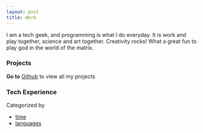 ```yaml
---
layout: post
title: Work
---
```


I am a tech geek, and programming is what I do everyday. It is work and play
together, science and art together. Creativity rocks! What a great fun to play
god in the world of the matrix.

### Projects

__Go to__ [Github][github-peter] to view all my projects

### Tech Experience

Categorized by 

- [time](time.html)   
- [languages](languages.html)
        
[github-peter]:http://github.com/happypeter
